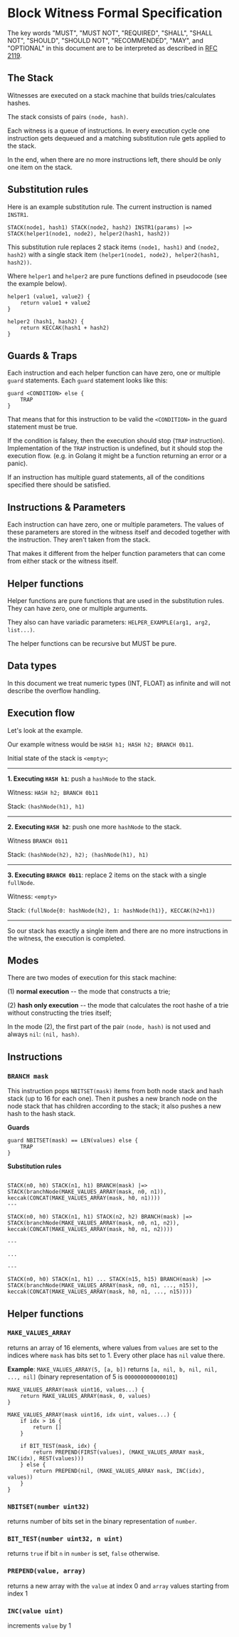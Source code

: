 # Block Witness Formal Specification

The key words "MUST", "MUST NOT", "REQUIRED", "SHALL", "SHALL NOT", "SHOULD", "SHOULD NOT", "RECOMMENDED",  "MAY", and "OPTIONAL" in this document are to be interpreted as described in [RFC 2119](https://tools.ietf.org/html/rfc2119).

## The Stack

Witnesses are executed on a stack machine that builds tries/calculates hashes.

The stack consists of pairs `(node, hash)`.

Each witness is a queue of instructions.
In every execution cycle one instruction gets dequeued and a matching substitution rule gets applied to the stack.

In the end, when there are no more instructions left, there should be only one item on the stack.  

## Substitution rules

Here is an example substitution rule. The current instruction is named `INSTR1`.

```
STACK(node1, hash1) STACK(node2, hash2) INSTR1(params) |=> 
STACK(helper1(node1, node2), helper2(hash1, hash2))
```

This substitution rule replaces 2 stack items `(node1, hash1)` and `(node2, hash2)`
with a single stack item `(helper1(node1, node2), helper2(hash1, hash2))`.

Where `helper1` and `helper2` are pure functions defined in pseudocode (see the example below).

```
helper1 (value1, value2) {
    return value1 + value2
}

helper2 (hash1, hash2) {
    return KECCAK(hash1 + hash2)
}
```

## Guards & Traps

Each instruction and each helper function can have zero, one or multiple `guard` statements.
Each `guard` statement looks like this:

```
guard <CONDITION> else {
    TRAP
}
```

That means that for this instruction to be valid the `<CONDITION>` in the guard statement must be true.

If the condition is falsey, then the execution should stop (`TRAP` instruction). Implementation of the `TRAP` instruction is undefined, but it should stop the execution flow. (e.g. in Golang it might be a function returning an error or a panic).

If an instruction has multiple guard statements, all of the conditions specified there should be satisfied.

## Instructions & Parameters

Each instruction can have zero, one or multiple parameters. The values of these parameters are stored in the witness itself and decoded together with the instruction. They aren't taken from the stack.

That makes it different from the helper function parameters that can come from either stack or the witness itself.

## Helper functions

Helper functions are pure functions that are used in the substitution rules.
They can have zero, one or multiple arguments.

They also can have variadic parameters: `HELPER_EXAMPLE(arg1, arg2, list...)`.

The helper functions can be recursive but MUST be pure.

## Data types

In this document we treat numeric types (INT, FLOAT) as infinite and will not describe the overflow handling.

## Execution flow 

Let's look at the example.

Our example witness would be `HASH h1; HASH h2; BRANCH 0b11`.

Initial state of the stack is ` <empty> `;

---

**1. Executing `HASH h1`**: push a `hashNode` to the stack.

Witness: `HASH h2; BRANCH 0b11`

Stack: `(hashNode(h1), h1)`

---

**2. Executing `HASH h2`**: push one more `hashNode` to the stack.

Witness `BRANCH 0b11`

Stack: `(hashNode(h2), h2); (hashNode(h1), h1)`

---

**3. Executing `BRANCH 0b11`**: replace 2 items on the stack with a single `fullNode`.

Witness: ` <empty> `

Stack: `(fullNode{0: hashNode(h2), 1: hashNode(h1)}, KECCAK(h2+h1))`

---

So our stack has exactly a single item and there are no more instructions in the witness, the execution is completed.

## Modes

There are two modes of execution for this stack machine:

(1) **normal execution** -- the mode that constructs a trie;

(2) **hash only execution** -- the mode that calculates the root hashe of a trie without constructing the tries itself;

In the mode (2), the first part of the pair `(node, hash)` is not used and always `nil`: `(nil, hash)`.

## Instructions

### `BRANCH mask`

This instruction pops `NBITSET(mask)` items from both node stack and hash stack (up to 16 for each one). Then it pushes a new branch node on the node stack that has children according to the stack; it also pushes a new hash to the hash stack.

**Guards**

```
guard NBITSET(mask) == LEN(values) else {
    TRAP
}
```

**Substitution rules**
```

STACK(n0, h0) STACK(n1, h1) BRANCH(mask) |=> 
STACK(branchNode(MAKE_VALUES_ARRAY(mask, n0, n1)), keccak(CONCAT(MAKE_VALUES_ARRAY(mask, h0, n1))))
---

STACK(n0, h0) STACK(n1, h1) STACK(n2, h2) BRANCH(mask) |=> 
STACK(branchNode(MAKE_VALUES_ARRAY(mask, n0, n1, n2)), keccak(CONCAT(MAKE_VALUES_ARRAY(mask, h0, n1, n2))))

---

...

---

STACK(n0, h0) STACK(n1, h1) ... STACK(n15, h15) BRANCH(mask) |=>
STACK(branchNode(MAKE_VALUES_ARRAY(mask, n0, n1, ..., n15)), keccak(CONCAT(MAKE_VALUES_ARRAY(mask, h0, n1, ..., n15))))
```

## Helper functions

### `MAKE_VALUES_ARRAY`

returns an array of 16 elements, where values from `values` are set to the indices where `mask` has bits set to 1. Every other place has `nil` value there.

**Example**: `MAKE_VALUES_ARRAY(5, [a, b])` returns `[a, nil, b, nil, nil, ..., nil]` (binary representation of 5 is `0000000000000101`)

```
MAKE_VALUES_ARRAY(mask uint16, values...) {
    return MAKE_VALUES_ARRAY(mask, 0, values)
}

MAKE_VALUES_ARRAY(mask uint16, idx uint, values...) {
    if idx > 16 {
        return []
    }

    if BIT_TEST(mask, idx) {
        return PREPEND(FIRST(values), (MAKE_VALUES_ARRAY mask, INC(idx), REST(values)))
    } else {
        return PREPEND(nil, (MAKE_VALUES_ARRAY mask, INC(idx), values))
    }
}
```

### `NBITSET(number uint32)`

returns number of bits set in the binary representation of `number`.

### `BIT_TEST(number uint32, n uint)`

returns `true` if bit `n` in `number` is set, `false` otherwise.

### `PREPEND(value, array)`

returns a new array with the `value` at index 0 and `array` values starting from index 1

### `INC(value uint)`

increments `value` by 1